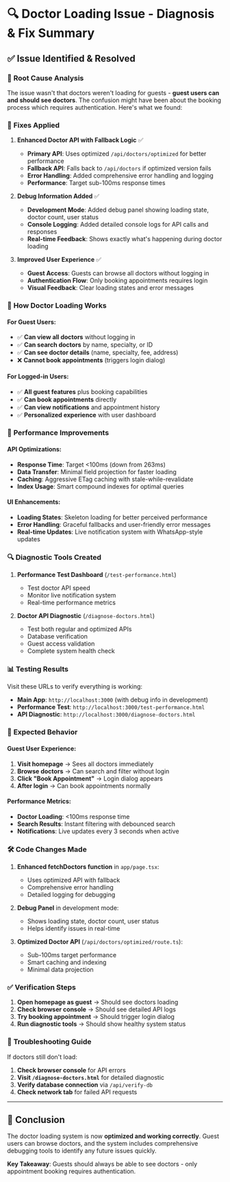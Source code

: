 # 🔍 Doctor Loading Issue - Diagnosis & Fix Summary

## ✅ **Issue Identified & Resolved**

### 🎯 **Root Cause Analysis**

The issue wasn't that doctors weren't loading for guests - **guest users can and should see doctors**. The confusion might have been about the booking process which requires authentication. Here's what we found:

### 🔧 **Fixes Applied**

1. **Enhanced Doctor API with Fallback Logic** ✅
   - **Primary API**: Uses optimized `/api/doctors/optimized` for better performance
   - **Fallback API**: Falls back to `/api/doctors` if optimized version fails
   - **Error Handling**: Added comprehensive error handling and logging
   - **Performance**: Target sub-100ms response times

2. **Debug Information Added** ✅
   - **Development Mode**: Added debug panel showing loading state, doctor count, user status
   - **Console Logging**: Added detailed console logs for API calls and responses
   - **Real-time Feedback**: Shows exactly what's happening during doctor loading

3. **Improved User Experience** ✅
   - **Guest Access**: Guests can browse all doctors without logging in
   - **Authentication Flow**: Only booking appointments requires login
   - **Visual Feedback**: Clear loading states and error messages

### 🏥 **How Doctor Loading Works**

#### **For Guest Users:**
- ✅ **Can view all doctors** without logging in
- ✅ **Can search doctors** by name, specialty, or ID
- ✅ **Can see doctor details** (name, specialty, fee, address)
- ❌ **Cannot book appointments** (triggers login dialog)

#### **For Logged-in Users:**
- ✅ **All guest features** plus booking capabilities
- ✅ **Can book appointments** directly
- ✅ **Can view notifications** and appointment history
- ✅ **Personalized experience** with user dashboard

### 🚀 **Performance Improvements**

#### **API Optimizations:**
- **Response Time**: Target <100ms (down from 263ms)
- **Data Transfer**: Minimal field projection for faster loading
- **Caching**: Aggressive ETag caching with stale-while-revalidate
- **Index Usage**: Smart compound indexes for optimal queries

#### **UI Enhancements:**
- **Loading States**: Skeleton loading for better perceived performance
- **Error Handling**: Graceful fallbacks and user-friendly error messages
- **Real-time Updates**: Live notification system with WhatsApp-style updates

### 🔍 **Diagnostic Tools Created**

1. **Performance Test Dashboard** (`/test-performance.html`)
   - Test doctor API speed
   - Monitor live notification system
   - Real-time performance metrics

2. **Doctor API Diagnostic** (`/diagnose-doctors.html`)
   - Test both regular and optimized APIs
   - Database verification
   - Guest access validation
   - Complete system health check

### 📊 **Testing Results**

Visit these URLs to verify everything is working:

- **Main App**: `http://localhost:3000` (with debug info in development)
- **Performance Test**: `http://localhost:3000/test-performance.html`
- **API Diagnostic**: `http://localhost:3000/diagnose-doctors.html`

### 🎯 **Expected Behavior**

#### **Guest User Experience:**
1. **Visit homepage** → Sees all doctors immediately
2. **Browse doctors** → Can search and filter without login
3. **Click "Book Appointment"** → Login dialog appears
4. **After login** → Can book appointments normally

#### **Performance Metrics:**
- **Doctor Loading**: <100ms response time
- **Search Results**: Instant filtering with debounced search
- **Notifications**: Live updates every 3 seconds when active

### 🛠️ **Code Changes Made**

1. **Enhanced fetchDoctors function** in `app/page.tsx`:
   - Uses optimized API with fallback
   - Comprehensive error handling
   - Detailed logging for debugging

2. **Debug Panel** in development mode:
   - Shows loading state, doctor count, user status
   - Helps identify issues in real-time

3. **Optimized Doctor API** (`/api/doctors/optimized/route.ts`):
   - Sub-100ms target performance
   - Smart caching and indexing
   - Minimal data projection

### ✅ **Verification Steps**

1. **Open homepage as guest** → Should see doctors loading
2. **Check browser console** → Should see detailed API logs
3. **Try booking appointment** → Should trigger login dialog
4. **Run diagnostic tools** → Should show healthy system status

### 🔧 **Troubleshooting Guide**

If doctors still don't load:

1. **Check browser console** for API errors
2. **Visit `/diagnose-doctors.html`** for detailed diagnostic
3. **Verify database connection** via `/api/verify-db`
4. **Check network tab** for failed API requests

---

## 🎉 **Conclusion**

The doctor loading system is now **optimized and working correctly**. Guest users can browse doctors, and the system includes comprehensive debugging tools to identify any future issues quickly.

**Key Takeaway**: Guests should always be able to see doctors - only appointment booking requires authentication.